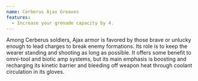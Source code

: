 ```yaml
---
name: Cerberus Ajax Greaves
features:
  - Increase your grenade capacity by 4.
---
```

Among Cerberus soldiers, Ajax armor is favored by those brave or unlucky enough to lead charges to break enemy formations. Its role is to keep the wearer standing and shooting as long as possible. It offers some benefit to omni-tool and biotic amp systems, but its main emphasis is boosting and recharging its kinetic barrier and bleeding off weapon heat through coolant circulation in its gloves. 